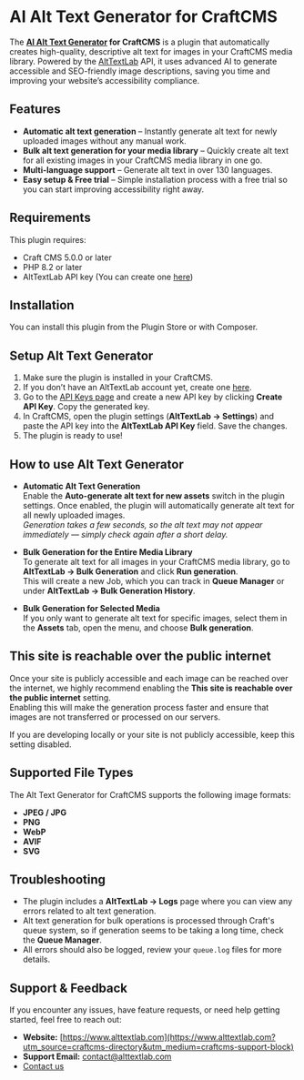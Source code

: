 # AI Alt Text Generator for CraftCMS

The **[AI Alt Text Generator](https://alttextlab.com?utm_source=craftcms-directory&utm_medium=craftcms-overview-block) for CraftCMS** is a plugin that automatically creates high-quality, descriptive alt text for images in your CraftCMS media library. Powered by the [AltTextLab](https://alttextlab.com) API, it uses advanced AI to generate accessible and SEO-friendly image descriptions, saving you time and improving your website’s accessibility compliance.

## Features

- **Automatic alt text generation** – Instantly generate alt text for newly uploaded images without any manual work.
- **Bulk alt text generation for your media library** – Quickly create alt text for all existing images in your CraftCMS media library in one go.
- **Multi-language support** – Generate alt text in over 130 languages.
- **Easy setup & Free trial** – Simple installation process with a free trial so you can start improving accessibility right away.  

## Requirements

This plugin requires:
- Craft CMS 5.0.0 or later
- PHP 8.2 or later
- AltTextLab API key (You can create one [here](https://app.alttextlab.com/settings/api-keys?utm_source=craftcms-directory&utm_medium=craftcms-requirements-block))

## Installation

You can install this plugin from the Plugin Store or with Composer.

## Setup Alt Text Generator

1. Make sure the plugin is installed in your CraftCMS.
2. If you don’t have an AltTextLab account yet, create one [here](https://www.alttextlab.com/?utm_source=craftcms-directory&utm_medium=craftcms-setup-block).
3. Go to the [API Keys page](https://app.alttextlab.com/settings/api-keys?utm_source=craftcms-directory&utm_medium=craftcms-setup-block) and create a new API key by clicking **Create API Key**. Copy the generated key.
4. In CraftCMS, open the plugin settings (**AltTextLab → Settings**) and paste the API key into the **AltTextLab API Key** field. Save the changes.
5. The plugin is ready to use! 

## How to use Alt Text Generator

- **Automatic Alt Text Generation**  
  Enable the **Auto-generate alt text for new assets** switch in the plugin settings. Once enabled, the plugin will automatically generate alt text for all newly uploaded images.  
  *Generation takes a few seconds, so the alt text may not appear immediately — simply check again after a short delay.*

- **Bulk Generation for the Entire Media Library**  
  To generate alt text for all images in your CraftCMS media library, go to **AltTextLab → Bulk Generation** and click **Run generation**.  
  This will create a new Job, which you can track in **Queue Manager** or under **AltTextLab → Bulk Generation History**.

- **Bulk Generation for Selected Media**  
  If you only want to generate alt text for specific images, select them in the **Assets** tab, open the menu, and choose **Bulk generation**.  

## This site is reachable over the public internet

Once your site is publicly accessible and each image can be reached over the internet, we highly recommend enabling the **This site is reachable over the public internet** setting.  
Enabling this will make the generation process faster and ensure that images are not transferred or processed on our servers.

If you are developing locally or your site is not publicly accessible, keep this setting disabled.  

## Supported File Types

The Alt Text Generator for CraftCMS supports the following image formats:

- **JPEG / JPG**
- **PNG**
- **WebP**
- **AVIF**
- **SVG**

## Troubleshooting

- The plugin includes a **AltTextLab → Logs** page where you can view any errors related to alt text generation.
- Alt text generation for bulk operations is processed through Craft's queue system, so if generation seems to be taking a long time, check the **Queue Manager**.
- All errors should also be logged, review your `queue.log` files for more details.  

## Support & Feedback

If you encounter any issues, have feature requests, or need help getting started, feel free to reach out:

- **Website:** [https://www.alttextlab.com](https://www.alttextlab.com?utm_source=craftcms-directory&utm_medium=craftcms-support-block)
- **Support Email:** contact@alttextlab.com
- [Contact us](https://www.alttextlab.com/contact?utm_source=craftcms-directory&utm_medium=craftcms-support-block)
